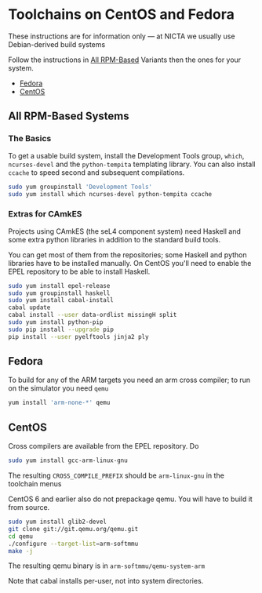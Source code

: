 # Toolchains on CentOS and Fedora
 These instructions are for
information only — at NICTA we usually use Debian-derived build systems

Follow the instructions in [All RPM-Based](#all-rpm-based-systems) Variants then
the ones for your system.

- [Fedora](#fedora)
- [CentOS](#centos)

## All RPM-Based Systems
### The Basics
To get a usable build system, install the Development Tools
group, `which`, `ncurses-devel` and the `python-tempita`
templating library. You can also install `ccache` to speed second
and subsequent compilations.
```bash
sudo yum groupinstall 'Development Tools'
sudo yum install which ncurses-devel python-tempita ccache
```

### Extras for CAmkES
 Projects using CAmkES (the seL4 component
system) need Haskell and some extra python libraries in addition to the
standard build tools.

You can get most of them from the repositories; some Haskell and python
libraries have to be installed manually. On CentOS you'll need to enable
the EPEL repository to be able to install Haskell.
```bash
sudo yum install epel-release
sudo yum groupinstall haskell
sudo yum install cabal-install
cabal update
cabal install --user data-ordlist missingH split
sudo yum install python-pip
sudo pip install --upgrade pip
pip install --user pyelftools jinja2 ply
```

## Fedora
To build for any of the ARM
targets you need an arm cross compiler; to run on the simulator you need
`qemu`
```bash
yum install 'arm-none-*' qemu
```

## CentOS

Cross compilers are available from the EPEL repository. Do
```bash
sudo yum install gcc-arm-linux-gnu
```

The resulting `CROSS_COMPILE_PREFIX` should be `arm-linux-gnu` in the
toolchain menus

CentOS 6 and earlier also do not prepackage qemu. You will have to build
it from source.
```bash
sudo yum install glib2-devel
git clone git://git.qemu.org/qemu.git
cd qemu
./configure --target-list=arm-softmmu
make -j
```
The resulting qemu binary is in `arm-softmmu/qemu-system-arm`

Note that cabal installs per-user, not into system directories.
